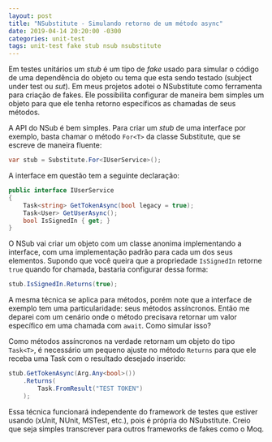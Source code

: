 ```yaml
---
layout: post
title: "NSubstitute - Simulando retorno de um método async"
date: 2019-04-14 20:20:00 -0300
categories: unit-test
tags: unit-test fake stub nsub nsubstitute
---
```


Em testes unitários um _stub_ é um tipo de _fake_ usado para simular o código de uma dependência do objeto ou tema que esta sendo testado (subject under test ou _sut_). Em meus projetos adotei o NSubstitute como ferramenta para criação de fakes. Ele possibilita configurar de maneira bem simples um objeto para que ele tenha retorno específicos as chamadas de seus métodos.

A API do NSub é bem simples. Para criar um _stub_ de uma interface por exemplo, basta chamar o método `For<T>` da classe Substitute, que se escreve de maneira fluente:

```csharp
var stub = Substitute.For<IUserService>();
```

A interface em questão tem a seguinte declaração:

```csharp
public interface IUserService
{
    Task<string> GetTokenAsync(bool legacy = true);
    Task<User> GetUserAsync();
    bool IsSignedIn { get; }
}
```

O NSub vai criar um objeto com um classe anonima implementando a interface, com uma implementação padrão para cada um dos seus elementos. Supondo que você queira que a propriedade `IsSignedIn` retorne `true` quando for chamada, bastaria configurar dessa forma:

```csharp
stub.IsSignedIn.Returns(true);
```

A mesma técnica se aplica para métodos, porém note que a interface de exemplo tem uma particularidade: seus métodos assíncronos. Então me deparei com um cenário onde o método precisava retornar um valor específico em uma chamada com `await`. Como simular isso?

Como métodos assíncronos na verdade retornam um objeto do tipo `Task<T>`, é necessário um pequeno ajuste no método `Returns` para que ele receba uma Task com o resultado desejado inserido:

```csharp
stub.GetTokenAsync(Arg.Any<bool>())
    .Returns(
        Task.FromResult("TEST TOKEN")
    );
```

Essa técnica funcionará independente do framework de testes que estiver usando (xUnit, NUnit, MSTest, etc.), pois é própria do NSubstitute. Creio que seja simples transcrever para outros frameworks de fakes como o Moq.